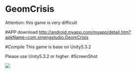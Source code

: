 # GeomCrisis
Attention: this game is very difficult

#APP download 
http://android.myapp.com/myapp/detail.htm?apkName=com.xmengstudio.GeomCrisis

#Compile
This game is base on Unity5.3.2  

Please use Unity5.3.2  or higher.
#ScreenShot

![](https://github.com/QIUMENGYUAN/GeomCrisis/blob/master/1.png)

